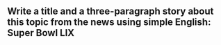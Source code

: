 ## Write a title and a three-paragraph story about this topic from the news using simple English: Super Bowl LIX
